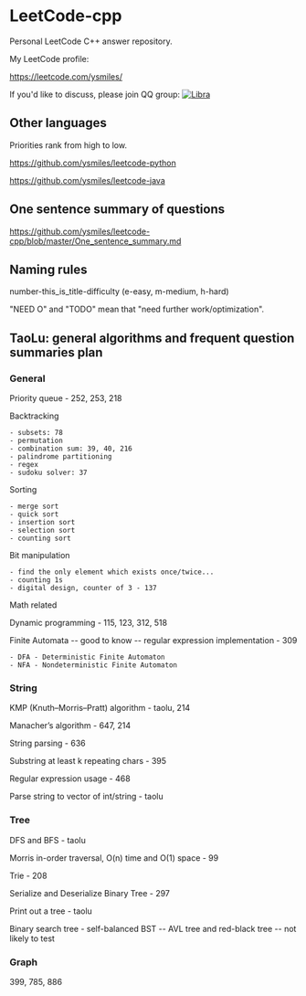 # LeetCode-cpp

Personal LeetCode C++ answer repository.

My LeetCode profile:

https://leetcode.com/ysmiles/

If you'd like to discuss, please join QQ group:
<a target="_blank" href="//shang.qq.com/wpa/qunwpa?idkey=833cd157acc67256ce471f504b60628478a562a6a75dd575a39588f33244123b"><img border="0" src="//pub.idqqimg.com/wpa/images/group.png" alt="Libra" title="Libra"></a>

## Other languages

Priorities rank from high to low.

https://github.com/ysmiles/leetcode-python

https://github.com/ysmiles/leetcode-java

## One sentence summary of questions

https://github.com/ysmiles/leetcode-cpp/blob/master/One_sentence_summary.md

## Naming rules

number-this_is_title-difficulty (e-easy, m-medium, h-hard)

"NEED O" and "TODO" mean that "need further work/optimization".

## TaoLu: general algorithms and frequent question summaries plan

### General

Priority queue - 252, 253, 218

Backtracking

    - subsets: 78
    - permutation
    - combination sum: 39, 40, 216
    - palindrome partitioning
    - regex
    - sudoku solver: 37

Sorting

    - merge sort
    - quick sort
    - insertion sort
    - selection sort
    - counting sort


Bit manipulation

    - find the only element which exists once/twice...
    - counting 1s
    - digital design, counter of 3 - 137

Math related

Dynamic programming - 115, 123, 312, 518

Finite Automata -- good to know -- regular expression implementation - 309

    - DFA - Deterministic Finite Automaton
    - NFA - Nondeterministic Finite Automaton


### String

KMP (Knuth–Morris–Pratt) algorithm - taolu, 214

Manacher’s algorithm - 647, 214

String parsing - 636

Substring at least k repeating chars - 395

Regular expression usage - 468

Parse string to vector of int/string - taolu

### Tree

DFS and BFS - taolu

Morris in-order traversal, O(n) time and O(1) space - 99

Trie - 208

Serialize and Deserialize Binary Tree - 297

Print out a tree - taolu

Binary search tree - self-balanced BST -- AVL tree and red-black tree -- not likely to test

### Graph

399, 785, 886